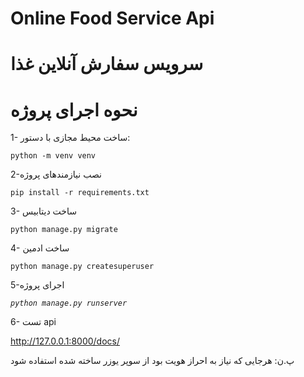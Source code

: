 # Online Food Service Api

# **سرویس سفارش آنلاین غذا**


# نحوه اجرای پروژه

1- ساخت محیط مجازی با دستور:

`python -m venv venv`

2-نصب نیازمندهای پروژه

`pip install -r requirements.txt`

3- ساخت دیتابیس

`python manage.py migrate`

4- ساخت ادمین

`python manage.py createsuperuser`

5-اجرای پروژه

_`python manage.py runserver`_
 
6- تست api

http://127.0.0.1:8000/docs/

پ.ن: هرجایی که نیاز به احراز هویت بود از سوپر یوزر ساخته شده استفاده شود